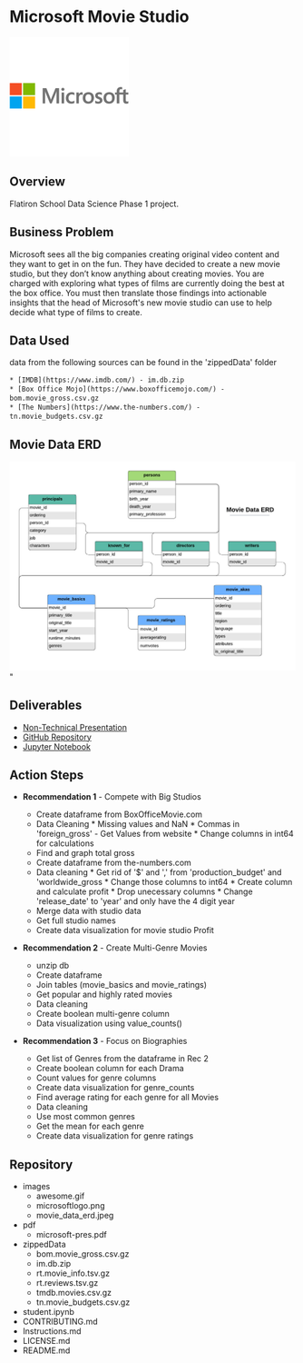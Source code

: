 # Microsoft Movie Studio

![microsoft logo](images/microsoftlogo.png)

## Overview
Flatiron School Data Science Phase 1 project.

## Business Problem
Microsoft sees all the big companies creating original video content and they want to get in on the fun. They have decided to create a new movie studio, but they don’t know anything about creating movies. You are charged with exploring what types of films are currently doing the best at the box office. You must then translate those findings into actionable insights that the head of Microsoft's new movie studio can use to help decide what type of films to create.

## Data Used
data from the following sources can be found in the 'zippedData' folder

    * [IMDB](https://www.imdb.com/) - im.db.zip
    * [Box Office Mojo](https://www.boxofficemojo.com/) - bom.movie_gross.csv.gz
    * [The Numbers](https://www.the-numbers.com/) - tn.movie_budgets.csv.gz

## Movie Data ERD
![Movie Data ERD](images/movie_data_erd.jpeg)"

## Deliverables
* [Non-Technical Presentation]()
* [GitHub Repository](https://github.com/ceflynn/dsc-phase-1-project-v2-4)
* [Jupyter Notebook](https://github.com/ceflynn/dsc-phase-1-project-v2-4/blob/master/student.ipynb)

## Action Steps
* **Recommendation 1** - Compete with Big Studios
    * Create dataframe from BoxOfficeMovie.com
    * Data Cleaning
           * Missing values and NaN
           * Commas in 'foreign_gross' - Get Values from website
           * Change columns in int64 for calculations
     * Find and graph total gross
    * Create dataframe from the-numbers.com
    * Data cleaning
           * Get rid of '$' and ',' from 'production_budget' and 'worldwide_gross
           * Change those columns to int64
           * Create column and calculate profit
           * Drop unecessary columns
           * Change 'release_date' to 'year' and only have the 4 digit year
    * Merge data with studio data
    * Get full studio names
    * Create data visualization for movie studio Profit
* **Recommendation 2** - Create Multi-Genre Movies 
    * unzip db
    * Create dataframe
    * Join tables (movie_basics and movie_ratings)
    * Get popular and highly rated movies
    * Data cleaning
    * Create boolean multi-genre column
    * Data visualization using value_counts()

* **Recommendation 3** - Focus on Biographies
    * Get list of Genres from the dataframe in Rec 2
    * Create boolean column for each Drama
    * Count values for genre columns
    * Create data visualization for genre_counts
    * Find average rating for each genre for all Movies
    * Data cleaning
    * Use most common genres
    * Get the mean for each genre
    * Create data visualization for genre ratings

## Repository
* images
    * awesome.gif
    * microsoftlogo.png
    * movie_data_erd.jpeg
* pdf
    * microsoft-pres.pdf
* zippedData
    * bom.movie_gross.csv.gz
    * im.db.zip
    * rt.movie_info.tsv.gz
    * rt.reviews.tsv.gz
    * tmdb.movies.csv.gz
    * tn.movie_budgets.csv.gz
* student.ipynb
* CONTRIBUTING.md
* Instructions.md
* LICENSE.md
* README.md
 